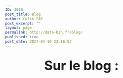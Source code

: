 ```yaml
---
ID: 3016
post_title: Blog
author: Colin FAY
post_excerpt: ""
layout: page
permalink: http://data-bzh.fr/blog/
published: true
post_date: 2017-04-10 22:16:07
---
```



<h2 style="text-align: center;"><span style="font-size: 42px;">Sur le blog : </span></h2>